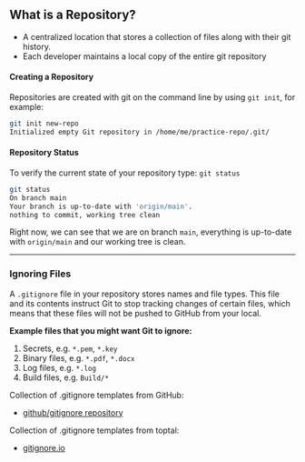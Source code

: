 ## What is a Repository?

* A centralized location that stores a collection of files along with their git history.  
* Each developer maintains a local copy of the entire git repository

#### Creating a Repository

Repositories are created with git on the command line by using `git init`, for example:

```sh
git init new-repo
Initialized empty Git repository in /home/me/practice-repo/.git/
```

#### Repository Status

To verify the current state of your repository type: `git status`

```sh
git status
On branch main
Your branch is up-to-date with 'origin/main'.
nothing to commit, working tree clean
```

Right now, we can see that we are on branch `main`, everything is up-to-date with `origin/main` and our working tree is clean.

---

### Ignoring Files

A `.gitignore` file in your repository stores names and file types. This file and its contents instruct Git to stop tracking changes of certain files, which means that these files will not be pushed to GitHub from your local.

**Example files that you might want Git to ignore:**

1. Secrets, e.g. `*.pem`, `*.key`
1. Binary files, e.g. `*.pdf`, `*.docx`
1. Log files, e.g. `*.log`
1. Build files, e.g. `Build/*`


Collection of .gitignore templates from GitHub:
- [github/gitignore repository](https://github.com/github/gitignore)


Collection of .gitignore templates from toptal:
- [gitignore.io](https://www.toptal.com/developers/gitignore) 